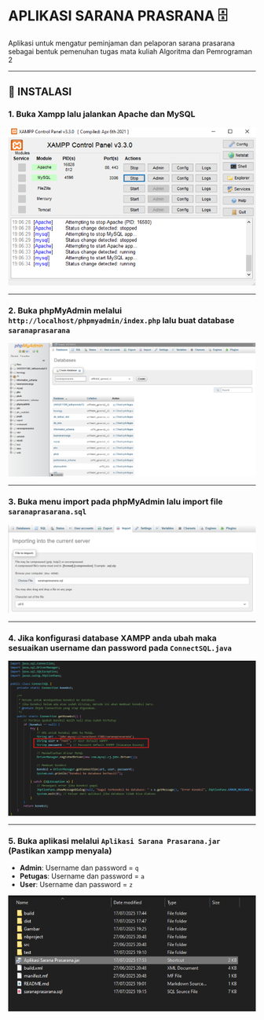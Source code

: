 # APLIKASI SARANA PRASRANA 🗄️
Aplikasi untuk mengatur peminjaman dan pelaporan sarana prasarana sebagai bentuk pemenuhan tugas mata kuliah Algoritma dan Pemrograman 2

----

## 🔧 INSTALASI
### 1. Buka Xampp lalu jalankan Apache dan MySQL
![XAMPP](Gambar/Xampp.png)

---

### 2. Buka phpMyAdmin melalui `http://localhost/phpmyadmin/index.php` lalu buat database `saranaprasarana`
![Membuat Database saranaprasarana](Gambar/BuatDatabase.png)

---

### 3. Buka menu import pada phpMyAdmin lalu import file `saranaprasarana.sql`
![Import data Database saranaprasarana](Gambar/import.png)

---

### 4. Jika konfigurasi database XAMPP anda ubah maka sesuaikan username dan password pada `ConnectSQL.java`
![Buat konfigurasi koneksi database](Gambar/koneksi.png)

---

### 5. Buka aplikasi melalui `Aplikasi Sarana Prasarana.jar` (Pastikan xampp menyala)
-   **Admin**: Username dan password = `q`
-   **Petugas**: Username dan password = `a`
-   **User**: Username dan password = `z`

![Buka aplikasi dan user](Gambar/AplikasiSarPra.png)
